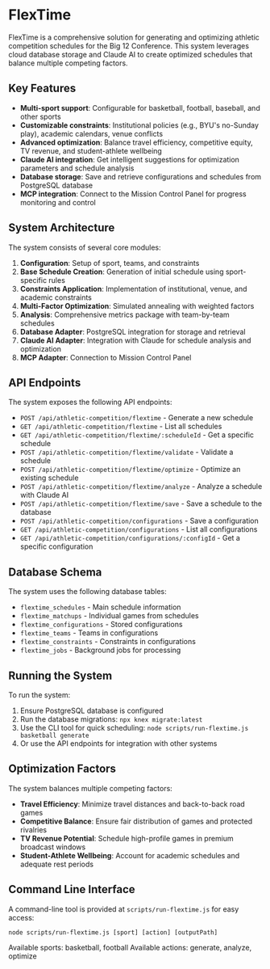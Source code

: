 # FlexTime

FlexTime is a comprehensive solution for generating and optimizing athletic competition schedules for the Big 12 Conference. This system leverages cloud database storage and Claude AI to create optimized schedules that balance multiple competing factors.

## Key Features

- **Multi-sport support**: Configurable for basketball, football, baseball, and other sports
- **Customizable constraints**: Institutional policies (e.g., BYU's no-Sunday play), academic calendars, venue conflicts
- **Advanced optimization**: Balance travel efficiency, competitive equity, TV revenue, and student-athlete wellbeing
- **Claude AI integration**: Get intelligent suggestions for optimization parameters and schedule analysis
- **Database storage**: Save and retrieve configurations and schedules from PostgreSQL database
- **MCP integration**: Connect to the Mission Control Panel for progress monitoring and control

## System Architecture

The system consists of several core modules:

1. **Configuration**: Setup of sport, teams, and constraints
2. **Base Schedule Creation**: Generation of initial schedule using sport-specific rules
3. **Constraints Application**: Implementation of institutional, venue, and academic constraints
4. **Multi-Factor Optimization**: Simulated annealing with weighted factors
5. **Analysis**: Comprehensive metrics package with team-by-team schedules
6. **Database Adapter**: PostgreSQL integration for storage and retrieval
7. **Claude AI Adapter**: Integration with Claude for schedule analysis and optimization
8. **MCP Adapter**: Connection to Mission Control Panel

## API Endpoints

The system exposes the following API endpoints:

- `POST /api/athletic-competition/flextime` - Generate a new schedule
- `GET /api/athletic-competition/flextime` - List all schedules
- `GET /api/athletic-competition/flextime/:scheduleId` - Get a specific schedule
- `POST /api/athletic-competition/flextime/validate` - Validate a schedule
- `POST /api/athletic-competition/flextime/optimize` - Optimize an existing schedule
- `POST /api/athletic-competition/flextime/analyze` - Analyze a schedule with Claude AI
- `POST /api/athletic-competition/flextime/save` - Save a schedule to the database
- `POST /api/athletic-competition/configurations` - Save a configuration
- `GET /api/athletic-competition/configurations` - List all configurations
- `GET /api/athletic-competition/configurations/:configId` - Get a specific configuration

## Database Schema

The system uses the following database tables:

- `flextime_schedules` - Main schedule information
- `flextime_matchups` - Individual games from schedules
- `flextime_configurations` - Stored configurations
- `flextime_teams` - Teams in configurations
- `flextime_constraints` - Constraints in configurations
- `flextime_jobs` - Background jobs for processing

## Running the System

To run the system:

1. Ensure PostgreSQL database is configured
2. Run the database migrations: `npx knex migrate:latest`
3. Use the CLI tool for quick scheduling: `node scripts/run-flextime.js basketball generate`
4. Or use the API endpoints for integration with other systems

## Optimization Factors

The system balances multiple competing factors:

- **Travel Efficiency**: Minimize travel distances and back-to-back road games
- **Competitive Balance**: Ensure fair distribution of games and protected rivalries
- **TV Revenue Potential**: Schedule high-profile games in premium broadcast windows
- **Student-Athlete Wellbeing**: Account for academic schedules and adequate rest periods

## Command Line Interface

A command-line tool is provided at `scripts/run-flextime.js` for easy access:

```
node scripts/run-flextime.js [sport] [action] [outputPath]
```

Available sports: basketball, football
Available actions: generate, analyze, optimize 